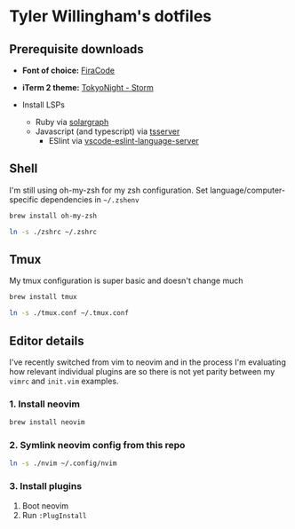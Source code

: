 # Tyler Willingham's dotfiles

## Prerequisite downloads

- **Font of choice:** [FiraCode](https://github.com/ryanoasis/nerd-fonts/tree/master/patched-fonts/FiraCode)
- **iTerm 2 theme:** [TokyoNight - Storm](https://github.com/folke/tokyonight.nvim/blob/main/extras/iterm_tokyonight_storm.itermcolors)

- Install LSPs
  + Ruby via [solargraph](https://github.com/neovim/nvim-lspconfig/blob/master/doc/server_configurations.md#solargraph)
  + Javascript (and typescript) via [tsserver](https://github.com/neovim/nvim-lspconfig/blob/master/doc/server_configurations.md#tsserver)
    * ESlint via [vscode-eslint-language-server](https://github.com/neovim/nvim-lspconfig/blob/master/doc/server_configurations.md#eslint)

## Shell

I'm still using oh-my-zsh for my zsh configuration. Set language/computer-specific dependencies in
`~/.zshenv`

```bash
brew install oh-my-zsh
```

```bash
ln -s ./zshrc ~/.zshrc
```

## Tmux

My tmux configuration is super basic and doesn't change much

```bash
brew install tmux
```

```bash
ln -s ./tmux.conf ~/.tmux.conf
```

## Editor details

I've recently switched from vim to neovim and in the process I'm evaluating how relevant individual
plugins are so there is not yet parity between my `vimrc` and `init.vim` examples.

### 1. Install neovim

```bash
brew install neovim
```

### 2. Symlink neovim config from this repo

```bash
ln -s ./nvim ~/.config/nvim
```

### 3. Install plugins

1. Boot neovim
2. Run `:PlugInstall`

